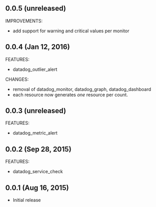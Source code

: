 ## 0.0.5 (unreleased)
IMPROVEMENTS:
  * add support for warning and critical values per monitor

## 0.0.4 (Jan 12, 2016)
FEATURES:
  * datadog_outlier_alert

CHANGES:
  * removal of datadog_monitor, datadog_graph, datadog_dashboard
  * each resource now generates *one* resource per count.

## 0.0.3 (unreleased)
FEATURES:

  * datadog_metric_alert

## 0.0.2 (Sep 28, 2015)
FEATURES:

  * datadog_service_check

## 0.0.1 (Aug 16, 2015)

  * Initial release
